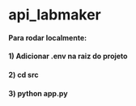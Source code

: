 # api_labmaker

#### Para rodar localmente:
#### 1) Adicionar .env na raiz do projeto
#### 2) cd src
#### 3) python app.py
